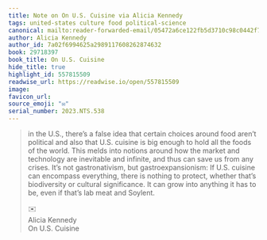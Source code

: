 ```yaml
---
title: Note on On U.S. Cuisine via Alicia Kennedy
tags: united-states culture food political-science
canonical: mailto:reader-forwarded-email/05472a6ce122fb5d3710c98c0442f720
author: Alicia Kennedy
author_id: 7a02f6994625a2989117608262874632
book: 29718397
book_title: On U.S. Cuisine
hide_title: true
highlight_id: 557815509
readwise_url: https://readwise.io/open/557815509
image:
favicon_url:
source_emoji: "✉️"
serial_number: 2023.NTS.538
---
```

> in the U.S., there’s a false idea that certain choices around food aren’t political and also that U.S. cuisine is big enough to hold all the foods of the world. This melds into notions around how the market and technology are inevitable and infinite, and thus can save us from any crises. It’s not gastronativism, but gastroexpansionism: If U.S. cuisine can encompass everything, there is nothing to protect, whether that’s biodiversity or cultural significance. It can grow into anything it has to be, even if that’s lab meat and Soylent.
> <div class="quoteback-footer"><div class="quoteback-avatar"><span class="mini-emoji"> ✉️</span></div><div class="quoteback-metadata"><div class="metadata-inner"><span style="display:none">FROM:</span><div aria-label="Alicia Kennedy" class="quoteback-author"> Alicia Kennedy</div><div aria-label="On U.S. Cuisine" class="quoteback-title"> On U.S. Cuisine</div></div></div></div>